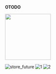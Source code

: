 **OTODO**

<img src="https://user-images.githubusercontent.com/58719777/162288945-43563e0f-598b-4732-91be-f6b85a5a305c.png" width="150"/>


![store_future](https://user-images.githubusercontent.com/58719777/162288698-f4f8d226-dada-45e8-a299-2a8e42c560ad.png)
![1](https://user-images.githubusercontent.com/58719777/162288687-5f1458ac-b807-4348-819a-1892740b2668.png)
![2](https://user-images.githubusercontent.com/58719777/162288692-e35ce225-ffc4-45a3-b097-4e867e486b94.png)



